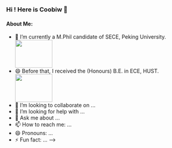 ### Hi ! Here is Coobiw 👋

#### About Me:

- 🌱 I’m currently a M.Phil candidate of SECE, Peking University. <img src="https://img.sj33.cn/uploads/allimg/201401/7-1401291FTUW.png" width = "100" height = "75"  align=center />
- 😄 Before that, I received the (Honours) B.E. in ECE, HUST.<img src="https://img.88icon.com/upload/jpg/20210525/31e42ac5f0badc41f7eca0c4803f20bb_123970_717_564.jpg!bg" width = "100" height = "75"  align=center />
- 👯 I’m looking to collaborate on ...
- 🤔 I’m looking for help with ...
- 💬 Ask me about ...
- 📫 How to reach me: ...
- 😄 Pronouns: ...
- ⚡ Fun fact: ...
-->
